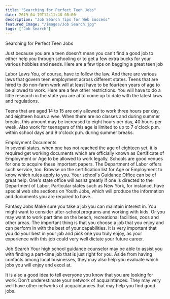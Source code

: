 ```yaml
---
title: "Searching for Perfect Teen Jobs"
date: 2019-04-19T12:11:48-08:00
description: "Job Search Tips for Web Success"
featured_image: "/images/Job Search.jpg"
tags: ["Job Search"]
---
```


Searching for Perfect Teen Jobs

Just because you are a teen doesn't mean you can't find a good job to either help you through schooling or to get a few extra bucks for your various hobbies and needs. Here are a few tips on bagging a great teen job

Labor Laws 
You, of course, have to follow the law. And there are various laws that govern teen employment across different states. Teens that are hired to do non-farm work will at least have to be fourteen years of age to be allowed to work. Here are a few other restrictions. You will have to do a little research in the state you are at to come up to date with the latest laws and regulations.

Teens that are aged 14 to 15 are only allowed to work three hours per day, and eighteen hours a wee. When there are no classes and during summer breaks, this amount may be increased to eight hours per day, 40 hours per week.  Also work for teenagers of this age is limited to up to 7 o'clock p.m. within school days and 9 o'clock p.m. during summer breaks.

Employment Documents  
In several states, when one has not reached the age of eighteen yet, it is required get working documents which are officially known as Certificate of Employment or Age to be allowed to work legally. Schools are good venues for one to acquire these important papers. The Department of Labor offers such service, too. Browse on the certification list for Age or Employment to know which rules apply to you. Your school's Guidance Office can be of great help. One's state office will assist greatly if one is directed to the Department of Labor. Particular states such as New York, for instance, have special web site sections on Youth Jobs, which will produce the information and documents you are required to have. 

Fantasy Jobs
Make sure you take a job you can maintain interest in. You might want to consider after-school programs and working with kids. Or you may want to work part time on the beach, recreational facilities, zoos and other areas. The important thing is that you choose a job that you enjoy and can perform in with the best of your capabilities. It is very important that you do your best in your job and pick one you truly enjoy, as your experience with this job could very well dictate your future career.

Job Search
Your high school guidance counselor may be able to assist you with finding a part-time job that is just right for you. Aside from having contacts among local businesses, they may also help you evaluate which jobs you will enjoy and excel at.

It is also a good idea to tell everyone you know that you are looking for work. Don't underestimate your network of acquaintances. They may very well have other networks of acquaintances that may help you find good jobs.



